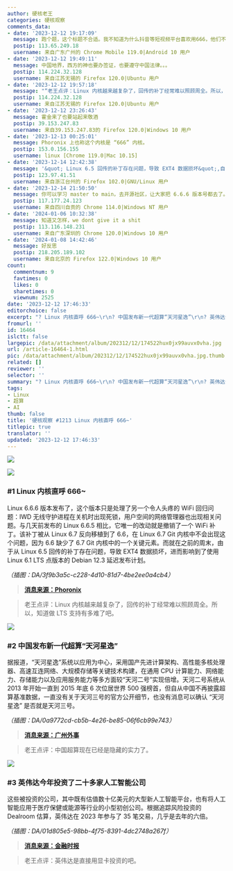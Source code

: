 ```yaml
---
author: 硬核老王
categories: 硬核观察
comments_data:
- date: '2023-12-12 19:17:09'
  message: 跑个题，这个标题不合适。我不知道为什么抖音等短视频平台喜欢用666，他们不知道（在西方）666是恶魔的数字吗？
  postip: 113.65.249.18
  username: 来自广东广州的 Chrome Mobile 119.0|Android 10 用户
- date: '2023-12-12 19:49:11'
  message: 中国地界，西方的神也要办签证，也要遵守中国法律。。。
  postip: 114.224.32.128
  username: 来自江苏无锡的 Firefox 120.0|Ubuntu 用户
- date: '2023-12-12 19:57:18'
  message: "“老王点评：Linux 内核越来越复杂了，回传的补丁经常难以照顾周全。所以，知道做 LTS 支持有多难了吧。”<br />\r\n<br />\r\n——说白了就是事多人少，测试太少。"
  postip: 114.224.32.128
  username: 来自江苏无锡的 Firefox 120.0|Ubuntu 用户
- date: '2023-12-12 23:26:43'
  message: 霍金来了也要站起来敬酒
  postip: 39.153.247.83
  username: 来自39.153.247.83的 Firefox 120.0|Windows 10 用户
- date: '2023-12-13 00:25:01'
  message: Phoronix 上也称这个内核是 “666” 内核。
  postip: 153.0.156.155
  username: linux [Chrome 119.0|Mac 10.15]
- date: '2023-12-14 12:42:38'
  message: '&quot; Linux 6.5 回传的补丁存在问题，导致 EXT4 数据损坏&quot;,自己就中招了,复制数据非常慢,且之后有损坏,之前还以为是硬盘出问题了,使用debian11复制就正常'
  postip: 123.97.41.51
  username: 来自浙江台州的 Firefox 102.0|GNU/Linux 用户
- date: '2023-12-14 21:50:50'
  message: 你可以学习 master to main，去开源社区，让大家把 6.6.6 版本号都去了。
  postip: 117.177.24.123
  username: 来自四川自贡的 Chrome 114.0|Windows NT 用户
- date: '2024-01-06 10:32:38'
  message: 知道又怎样，we dont give it a shit
  postip: 113.116.148.231
  username: 来自广东深圳的 Chrome 120.0|Windows 10 用户
- date: '2024-01-08 14:42:46'
  message: 好反思
  postip: 218.205.189.102
  username: 来自北京的 Firefox 122.0|Windows 10 用户
count:
  commentnum: 9
  favtimes: 0
  likes: 0
  sharetimes: 0
  viewnum: 2525
date: '2023-12-12 17:46:33'
editorchoice: false
excerpt: "? Linux 内核直呼 666~\r\n? 中国发布新一代超算“天河星逸”\r\n? 英伟达今年投资了二十多家人工智能公司\r\n» \r\n»"
fromurl: ''
id: 16464
islctt: false
largepic: /data/attachment/album/202312/12/174522hux0jx99auvx0vha.jpg
url: /article-16464-1.html
pic: /data/attachment/album/202312/12/174522hux0jx99auvx0vha.jpg.thumb.jpg
related: []
reviewer: ''
selector: ''
summary: "? Linux 内核直呼 666~\r\n? 中国发布新一代超算“天河星逸”\r\n? 英伟达今年投资了二十多家人工智能公司\r\n» \r\n»"
tags:
- Linux
- 超算
- AI
thumb: false
title: '硬核观察 #1213 Linux 内核直呼 666~'
titlepic: true
translator: ''
updated: '2023-12-12 17:46:33'
---
```


![](/data/attachment/album/202312/12/174522hux0jx99auvx0vha.jpg)


![](/data/attachment/album/202312/12/174531ftaxcq3xdk5q39ri.png)


### #1 Linux 内核直呼 666~


Linux 6.6.6 版本发布了，这个版本只是处理了另一个令人头疼的 WiFi 回归问题：IWD 无线守护进程在关机时出现死锁，用户空间的网络管理器也出现相关问题。与几天前发布的 Linux 6.6.5 相比，它唯一的改动就是撤销了一个 WiFi 补丁。该补丁被从 Linux 6.7 反向移植到了 6.6，在 Linux 6.7 Git 内核中不会出现这个问题，因为 6.6 缺少了 6.7 Git 内核中的一个关键元素。而就在之前的周末，由于从 Linux 6.5 回传的补丁存在问题，导致 EXT4 数据损坏，进而影响到了使用 Linux 6.1 LTS 点版本的 Debian 12.3 延迟发布计划。


*（插图：DA/3f9b3a5c-c228-4d10-81d7-4be2ee0a4cb4）*



> 
> **[消息来源：Phoronix](https://www.phoronix.com/news/Linux-6.6.6-Released)**
> 
> 
> 



> 
> 老王点评：Linux 内核越来越复杂了，回传的补丁经常难以照顾周全。所以，知道做 LTS 支持有多难了吧。
> 
> 
> 


![](/data/attachment/album/202312/12/174549g9rb78pyp3bezorb.png)


### #2 中国发布新一代超算“天河星逸”


据报道，“天河星逸”系统以应用为中心，采用国产先进计算架构、高性能多核处理器、高速互连网络、大规模存储等关键技术构建，在通用 CPU 计算能力、网络能力、存储能力以及应用服务能力等多方面较“天河二号”实现倍增。天河二号系统从 2013 年开始一直到 2015 年底 6 次位居世界 500 强榜首，但自从中国不再披露超算基准数据，一直没有关于天河三号的官方公开细节，也没有消息可以确认 “天河星逸” 是否就是天河三号。


*（插图：DA/0a9772cd-cb5b-4e26-be85-06f6cb99e743）*



> 
> **[消息来源：广州外事](https://new.qq.com/rain/a/20231207A07TD500)**
> 
> 
> 



> 
> 老王点评：中国超算现在已经是隐藏的实力了。
> 
> 
> 


![](/data/attachment/album/202312/12/174609n2gpr9tto66o7n9y.png)


### #3 英伟达今年投资了二十多家人工智能公司


这些被投资的公司，其中既有估值数十亿美元的大型新人工智能平台，也有将人工智能应用于医疗保健或能源等行业的小型初创公司。根据追踪风险投资的 Dealroom 估算，英伟达在 2023 年参与了 35 笔交易，几乎是去年的六倍。


*（插图：DA/01d805e5-98bb-4f75-8391-4dc2748a267f）*



> 
> **[消息来源：金融时报](https://www.ft.com/content/25337df3-5b98-4dd1-b7a9-035dcc130d6a)**
> 
> 
> 



> 
> 老王点评：英伟达是直接用显卡投资的吧。
> 
> 
>
